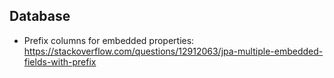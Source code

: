 ## Database

- Prefix columns for embedded properties: https://stackoverflow.com/questions/12912063/jpa-multiple-embedded-fields-with-prefix

